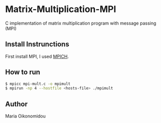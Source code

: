 # Matrix-Multiplication-MPI
C implementation of matrix multiplication program with message passing (MPI)

## Install Instrunctions
First install MPI, I used [MPICH](https://www.mpich.org/).

## How to run

```bash
$ mpicc mpi-mult.c -o mpimult
$ mpirun -np 4 --hostfile <hosts-file> ./mpimult

```

## Author
Maria Oikonomidou 
